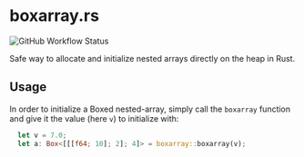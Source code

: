 # boxarray.rs  
![GitHub Workflow Status](https://img.shields.io/github/actions/workflow/status/xayon40-12/boxarray/rust.yml?label=build/tests&logo=github)  

Safe way to allocate and initialize nested arrays directly on the heap in Rust.  

## Usage

In order to initialize a Boxed nested-array, simply call the `boxarray` function and give it the value (here `v`) to initialize with:
```rust
  let v = 7.0;
  let a: Box<[[[f64; 10]; 2]; 4]> = boxarray::boxarray(v);
```
